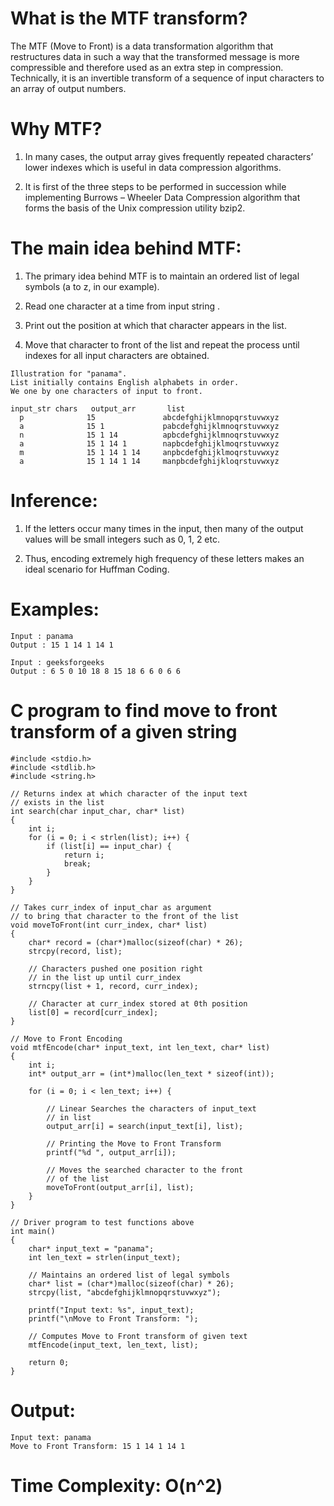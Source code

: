 # What is the MTF transform?
The MTF (Move to Front) is a data transformation algorithm that restructures data in such a way that the transformed message is more compressible and therefore used as an extra step in compression. Technically, it is an invertible transform of a sequence of input characters to an array of output numbers.

# Why MTF?
1. In many cases, the output array gives frequently repeated characters’ lower indexes which is useful in data compression algorithms.

2. It is first of the three steps to be performed in succession while implementing Burrows – Wheeler Data Compression algorithm that forms the basis of the Unix compression utility bzip2.

# The main idea behind MTF:

1. The primary idea behind MTF is to maintain an ordered list of legal symbols (a to z, in our example).

2. Read one character at a time from input string .

3. Print out the position at which that character appears in the list.

4. Move that character to front of the list and repeat the process until indexes for all input characters are obtained.

```
Illustration for "panama".  
List initially contains English alphabets in order. 
We one by one characters of input to front.

input_str chars   output_arr       list
  p              15               abcdefghijklmnopqrstuvwxyz
  a              15 1             pabcdefghijklmnoqrstuvwxyz
  n              15 1 14          apbcdefghijklmnoqrstuvwxyz
  a              15 1 14 1        napbcdefghijklmoqrstuvwxyz
  m              15 1 14 1 14     anpbcdefghijklmoqrstuvwxyz
  a              15 1 14 1 14     manpbcdefghijkloqrstuvwxyz
  ```
  
# Inference:
1. If the letters occur many times in the input, then many of the output values will be small integers such as 0, 1, 2 etc.

2. Thus, encoding extremely high frequency of these letters makes an ideal scenario for Huffman Coding.

# Examples:
```
Input : panama
Output : 15 1 14 1 14 1

Input : geeksforgeeks
Output : 6 5 0 10 18 8 15 18 6 6 0 6 6 
```
# C program to find move to front transform of a given string
```
#include <stdio.h>
#include <stdlib.h>
#include <string.h>

// Returns index at which character of the input text
// exists in the list
int search(char input_char, char* list)
{
	int i;
	for (i = 0; i < strlen(list); i++) {
		if (list[i] == input_char) {
			return i;
			break;
		}
	}
}

// Takes curr_index of input_char as argument
// to bring that character to the front of the list
void moveToFront(int curr_index, char* list)
{
	char* record = (char*)malloc(sizeof(char) * 26);
	strcpy(record, list);

	// Characters pushed one position right
	// in the list up until curr_index
	strncpy(list + 1, record, curr_index);

	// Character at curr_index stored at 0th position
	list[0] = record[curr_index];
}

// Move to Front Encoding
void mtfEncode(char* input_text, int len_text, char* list)
{
	int i;
	int* output_arr = (int*)malloc(len_text * sizeof(int));

	for (i = 0; i < len_text; i++) {

		// Linear Searches the characters of input_text
		// in list
		output_arr[i] = search(input_text[i], list);

		// Printing the Move to Front Transform
		printf("%d ", output_arr[i]);

		// Moves the searched character to the front
		// of the list
		moveToFront(output_arr[i], list);
	}
}

// Driver program to test functions above
int main()
{
	char* input_text = "panama";
	int len_text = strlen(input_text);

	// Maintains an ordered list of legal symbols
	char* list = (char*)malloc(sizeof(char) * 26);
	strcpy(list, "abcdefghijklmnopqrstuvwxyz");

	printf("Input text: %s", input_text);
	printf("\nMove to Front Transform: ");

	// Computes Move to Front transform of given text
	mtfEncode(input_text, len_text, list);
	
	return 0;
}
```

# Output:
```
Input text: panama
Move to Front Transform: 15 1 14 1 14 1
```

# Time Complexity: O(n^2)

